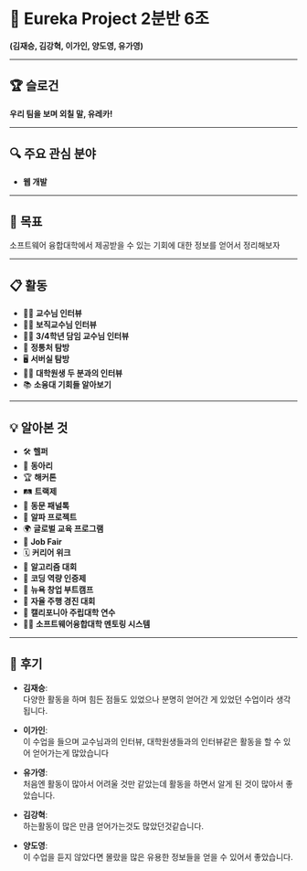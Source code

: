# 🌟 Eureka Project 2분반 6조  
**(김재승, 김강혁, 이가인, 양도영, 유가영)**  

---

## 🏆 **슬로건**  
**우리 팀을 보며 외칠 말, 유레카!**  

---

## 🔍 **주요 관심 분야**  
- **웹 개발**

---

## 🎯 **목표**  
소프트웨어 융합대학에서 제공받을 수 있는 기회에 대한 정보를 얻어서 정리해보자  

---

## 📋 **활동**  
- 👩‍🏫 **교수님 인터뷰**  
- 👨‍💼 **보직교수님 인터뷰**  
- 👩‍🏫 **3/4학년 담임 교수님 인터뷰**  
- 🏢 **정통처 탐방**  
- 🖥️ **서버실 탐방**  
- 👨‍🔬 **대학원생 두 분과의 인터뷰**  
- 📚 **소융대 기회들 알아보기**  

---

## 💡 **알아본 것**  
- 🛠️ **헬퍼**  
- 🎨 **동아리**  
- 🏆 **해커톤**  
- 🛤️ **트랙제**  
- 👥 **동문 패널톡**  
- 🌟 **알파 프로젝트**  
- 🌍 **글로벌 교육 프로그램**  
- 💼 **Job Fair**  
- 🗓️ **커리어 위크**  
- 🏅 **알고리즘 대회**  
- 📜 **코딩 역량 인증제**  
- 🚀 **뉴욕 창업 부트캠프**  
- 🚗 **자율 주행 경진 대회**  
- 🏫 **캘리포니아 주립대학 연수**  
- 👩‍🏫 **소프트웨어융합대학 멘토링 시스템**  

---

## 📝 **후기**  

- **김재승**:  
  다양한 활동을 하며 힘든 점들도 있었으나 분명히 얻어간 게 있었던 수업이라 생각됩니다.  

- **이가인**:  
 이 수업을 들으며 교수님과의 인터뷰, 대학원생들과의 인터뷰같은 활동을 할 수 있어 얻어가는게 많았습니다 

- **유가영**:  
  처음엔 활동이 많아서 어려울 것만 같았는데 활동을 하면서 알게 된 것이 많아서 좋았습니다.

- **김강혁**:  
  하는활동이 많은 만큼 얻어가는것도 많았던것같습니다. 

- **양도영**:  
  이 수업을 듣지 않았다면 몰랐을 많은 유용한 정보들을 얻을 수 있어서 좋았습니다.  
